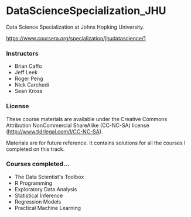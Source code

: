 DataScienceSpecialization_JHU
=============================

Data Science Specialization at Johns Hopking University.

https://www.coursera.org/specialization/jhudatascience/1

### Instructors

* Brian Caffo
* Jeff Leek
* Roger Peng
* Nick Carchedi 
* Sean Kross

### License

These course materials are available under the Creative Commons Attribution NonCommercial ShareAlike (CC-NC-SA) license (http://www.tldrlegal.com/l/CC-NC-SA). 


Materials are for future reference. It contains solutions for all the courses I completed on this track.

### Courses completed...
* The Data Scientist's Toolbox
* R Programming
* Exploratory Data Analysis
* Statistical Inference
* Regression Models
* Practical Machine Learning

